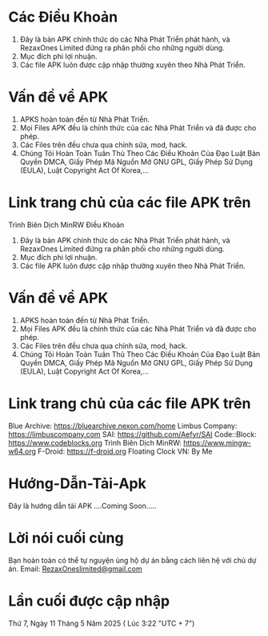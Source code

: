 # Các Điều Khoản
1. Đây là bản APK chính thức do các Nhà Phát Triển phát hành, và RezaxOnes Limited đứng ra phân phối cho những người dùng.
2. Mục đích phi lợi nhuận.
3. Các file APK luôn được cập nhập thường xuyên theo Nhà Phát Triển.
# Vấn đề về APK
1. APKS hoàn toàn đến từ Nhà Phát Triển.
2. Mọi Files APK đều là chính thức của các Nhà Phát Triển và đã được cho phép.
3. Các Files trên đều chưa qua chỉnh sửa, mod, hack.
4. Chúng Tôi Hoàn Toàn Tuân Thủ Theo Các Điều Khoản Của Đạo Luật Bản Quyền DMCA, Giấy Phép Mã Nguồn Mở GNU GPL, Giấy Phép Sử Dụng (EULA), Luật Copyright Act Of Korea,...
# Link trang chủ của các file APK trên
Trình Biên Dịch MinRW Điều Khoản
1. Đây là bản APK chính thức do các Nhà Phát Triển phát hành, và RezaxOnes Limited đứng ra phân phối cho những người dùng.
2. Mục đích phi lợi nhuận.
3. Các file APK luôn được cập nhập thường xuyên theo Nhà Phát Triển.
# Vấn đề về APK
1. APKS hoàn toàn đến từ Nhà Phát Triển.
2. Mọi Files APK đều là chính thức của các Nhà Phát Triển và đã được cho phép.
3. Các Files trên đều chưa qua chỉnh sửa, mod, hack.
4. Chúng Tôi Hoàn Toàn Tuân Thủ Theo Các Điều Khoản Của Đạo Luật Bản Quyền DMCA, Giấy Phép Mã Nguồn Mở GNU GPL, Giấy Phép Sử Dụng (EULA), Luật Copyright Act Of Korea,...
# Link trang chủ của các file APK trên
Blue Archive: https://bluearchive.nexon.com/home
Limbus Company: https://limbuscompany.com
SAI: https://github.com/Aefyr/SAI
Code::Block: https://www.codeblocks.org
Trình Biên Dịch MinRW: https://www.mingw-w64.org
F-Droid: https://f-droid.org
Floating Clock VN: By Me
# Hướng-Dẫn-Tải-Apk
Đây là hướng dẫn tải APK
....Coming Soon.....
# Lời nói cuối cùng
Bạn hoàn toàn có thể tự nguyện ủng hộ dự án bằng cách liên hệ với chủ dự án.
Email: RezaxOneslimited@gmail.com
# Lần cuối được cập nhập
Thứ 7, Ngày 11 Tháng 5 Năm 2025 ( Lúc 3:22 "UTC + 7")
